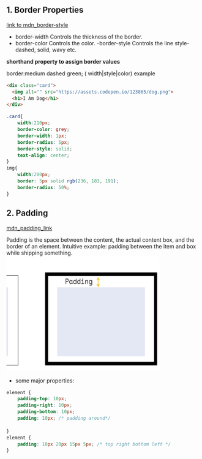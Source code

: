 ## 1. Border Properties
[link to mdn_border-style](https://developer.mozilla.org/en-US/docs/Web/CSS/border-style)
- border-width
Controls the thickness of the border.
- border-color
Controls the color.
-border-style
Controls the line style- dashed, solid, wavy etc.

**shorthand property to assign border values**

border:medium dashed green; ( width|style|color)
example

```html
<div class="card">
  <img alt="" src="https://assets.codepen.io/123865/dog.png">
  <h1>I Am Dog</h1>
</div>
```
```css
.card{
    width:210px;
    border-color: grey;
    border-width: 1px;
    border-radius: 5px;
    border-style: solid;
    text-align: center;
}
img{
    width:200px;
    border: 5px solid rgb(236, 183, 191);
    border-radius: 50%;
}
```
## 2. Padding

[mdn_padding_link](https://developer.mozilla.org/en-US/docs/Web/CSS/padding)

Padding is the space between the content, the actual content box, and the border of an element. Intuitive example: padding between the item and box while shipping something.
<img src="padding.png" alt="Alt Text" width="400" height="300">

- some major properties:
```css
element {
    padding-top: 10px;
    padding-right: 10px;
    padding-bottom: 10px;
    padding: 10px; /* padding around*/

}
element {
    padding: 10px 20px 15px 5px; /* top right bottom left */
}

```